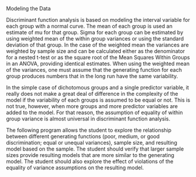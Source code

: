 Modeling the Data

Discriminant function analysis is based on modeling the interval variable for each group with a normal curve. The mean of each group is used an estimate of mu for that group. Sigma for each group can be estimated by using weighted mean of the within group variances or using the standard deviation of that group. In the case of the weighted mean the variances are weighted by sample size and can be calculated either as the denominator for a nested t-test or as the square root of the Mean Squares Within Groups in an ANOVA, providing identical estimates. When using the weighted mean of the variances, one must assume that the generating function for each group produces numbers that in the long run have the same variability.

In the simple case of dichotomous groups and a single predictor variable, it really does not make a great deal of difference in the complexity of the model if the variability of each groups is assumed to be equal or not. This is not true, however, when more groups and more predictor variables are added to the model. For that reason, the assumption of equality of within group variance is almost universal in discriminant function analysis.

The following program allows the student to explore the relationship between different generating functions (poor, medium, or good discrimination; equal or unequal variances), sample size, and resulting model based on the sample. The student should verify that larger sample sizes provide resulting models that are more similar to the generating model. The student should also explore the effect of violations of the equality of variance assumptions on the resulting model.
